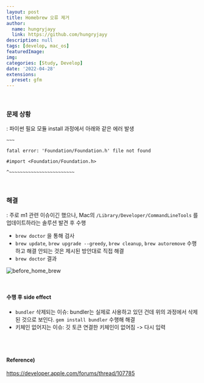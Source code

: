 ```yaml
---
layout: post
title: Homebrew 오류 제거
author: 
  name: hungryjayy
  link: https://github.com/hungryjayy
description: null
tags: [develop, mac_os]
featuredImage: 
img: 
categories: [Study, Develop]
date: '2022-04-28'
extensions:
  preset: gfm
---
```


<br>

### 문제 상황

: 파이썬 필요 모듈 install 과정에서 아래와 같은 에러 발생

```shell
~~~

fatal error: 'Foundation/Foundation.h' file not found

#import <Foundation/Foundation.h>

^~~~~~~~~~~~~~~~~~~~~~~~~

```

<br>

### 해결

: 주로 m1 관련 이슈이긴 했으나, Mac의 `/Library/Developer/CommandLineTools` 를 업데이트하라는 솔루션 발견 후 수행

* `brew doctor` 을 통해 검사
* `brew update`, `brew upgrade --greedy`,  `brew cleanup`, `brew autoremove` 수행하고 해결 안되는 것은 제시된 방안대로 직접 해결
* `brew doctor` 결과

![before_home_brew](https://hungryjayy.github.io/assets/img/Develop/before_home_brew.png)

<br>

#### 수행 후 side effect

* `bundler` 삭제되는 이슈: bundler는 실제로 사용하고 있던 건데 위의 과정에서 삭제된 것으로 보인다. `gem install bundler` 수행해 해결
* 키체인 없어지는 이슈: 깃 토큰 연결한 키체인이 없어짐 -> 다시 입력

<br><br>

#### Reference)

https://developer.apple.com/forums/thread/107785